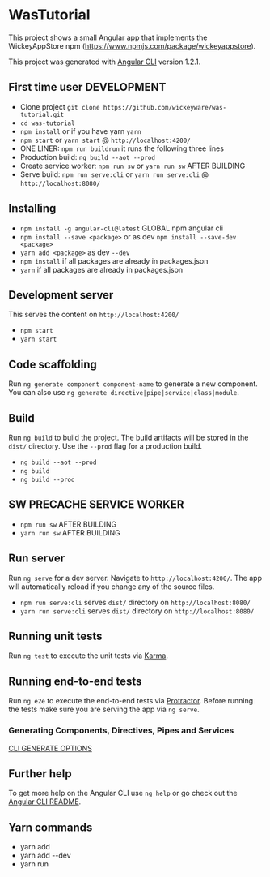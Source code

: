 # WasTutorial

This project shows a small Angular app that implements the WickeyAppStore npm (https://www.npmjs.com/package/wickeyappstore).

This project was generated with [Angular CLI](https://github.com/angular/angular-cli) version 1.2.1.

## First time user DEVELOPMENT

- Clone project `git clone https://github.com/wickeyware/was-tutorial.git`
- `cd was-tutorial`
- `npm install` or if you have yarn `yarn`
- `npm start` or `yarn start` @ `http://localhost:4200/`
- ONE LINER: `npm run buildrun` it runs the following three lines
- Production build: `ng build --aot --prod`
- Create service worker: `npm run sw` or `yarn run sw` AFTER BUILDING
- Serve build: `npm run serve:cli` or `yarn run serve:cli` @ `http://localhost:8080/`

## Installing

- `npm install -g angular-cli@latest` GLOBAL npm angular cli
- `npm install --save <package>` or as dev `npm install --save-dev <package>`
- `yarn add <package>` as dev `--dev`
- `npm install` if all packages are already in packages.json
- `yarn` if all packages are already in packages.json

## Development server

This serves the content on `http://localhost:4200/`

- `npm start` 
- `yarn start`

## Code scaffolding

Run `ng generate component component-name` to generate a new component. You can also use `ng generate directive|pipe|service|class|module`.

## Build

Run `ng build` to build the project. The build artifacts will be stored in the `dist/` directory. Use the `--prod` flag for a production build.

- `ng build --aot --prod`
- `ng build`
- `ng build --prod`

## SW PRECACHE SERVICE WORKER

- `npm run sw` AFTER BUILDING
- `yarn run sw` AFTER BUILDING

## Run server

Run `ng serve` for a dev server. Navigate to `http://localhost:4200/`. The app will automatically reload if you change any of the source files.

- `npm run serve:cli` serves `dist/` directory on `http://localhost:8080/`
- `yarn run serve:cli` serves `dist/` directory on `http://localhost:8080/`

## Running unit tests

Run `ng test` to execute the unit tests via [Karma](https://karma-runner.github.io).

## Running end-to-end tests

Run `ng e2e` to execute the end-to-end tests via [Protractor](http://www.protractortest.org/).
Before running the tests make sure you are serving the app via `ng serve`.

### Generating Components, Directives, Pipes and Services

[CLI GENERATE OPTIONS](https://github.com/angular/angular-cli#generating-components-directives-pipes-and-services)

## Further help

To get more help on the Angular CLI use `ng help` or go check out the [Angular CLI README](https://github.com/angular/angular-cli/blob/master/README.md).

## Yarn commands

- yarn add <package>
- yarn add <package> --dev
- yarn run <cmd>
